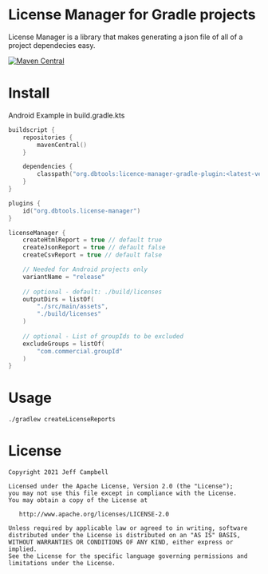 License Manager for Gradle projects
===================================

License Manager is a library that makes generating a json file of all of a project dependecies easy.  

[![Maven Central](https://maven-badges.herokuapp.com/maven-central/org.dbtools/licence-manager-gradle-plugin/badge.svg)](https://maven-badges.herokuapp.com/maven-central/org.dbtools/licence-manager-gradle-plugin)

Install
=======
Android Example in build.gradle.kts

```kotlin
buildscript {
    repositories {
        mavenCentral()
    }

    dependencies {
        classpath("org.dbtools:licence-manager-gradle-plugin:<latest-version-here>")
    }
}

plugins {
    id("org.dbtools.license-manager")
}

licenseManager {
    createHtmlReport = true // default true
    createJsonReport = true // default false
    createCsvReport = true // default false

    // Needed for Android projects only
    variantName = "release"
    
    // optional - default: ./build/licenses
    outputDirs = listOf(
        "./src/main/assets",
        "./build/licenses"
    )
    
    // optional - List of groupIds to be excluded
    excludeGroups = listOf(
        "com.commercial.groupId"
    )
}
```

Usage
=====

    ./gradlew createLicenseReports

License
=======

    Copyright 2021 Jeff Campbell

    Licensed under the Apache License, Version 2.0 (the "License");
    you may not use this file except in compliance with the License.
    You may obtain a copy of the License at

       http://www.apache.org/licenses/LICENSE-2.0

    Unless required by applicable law or agreed to in writing, software
    distributed under the License is distributed on an "AS IS" BASIS,
    WITHOUT WARRANTIES OR CONDITIONS OF ANY KIND, either express or implied.
    See the License for the specific language governing permissions and
    limitations under the License.
